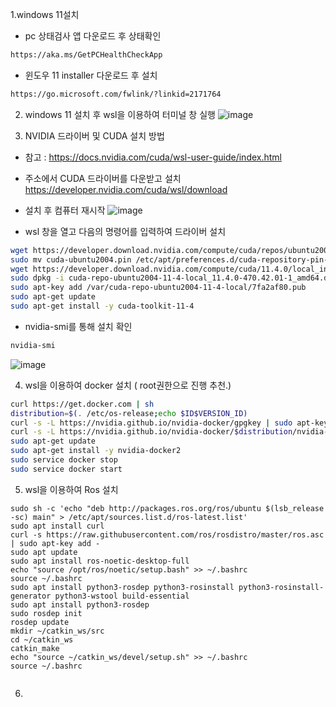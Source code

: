 1.windows 11설치
 - pc 상태검사 앱 다운로드 후 상태확인
```bash
https://aka.ms/GetPCHealthCheckApp
```
 - 윈도우 11 installer 다운로드 후 설치
 ```bash
 https://go.microsoft.com/fwlink/?linkid=2171764
 ```
2. windows 11 설치 후 wsl을 이용하여 터미널 창 실행
![image](https://user-images.githubusercontent.com/53217819/138554378-6c74bb31-b25d-43f3-aba6-d176dc62e9af.png)

3. NVIDIA 드라이버 및 CUDA 설치 방법
 - 참고 : https://docs.nvidia.com/cuda/wsl-user-guide/index.html
 - 주소에서 CUDA 드라이버를 다운받고 설치 https://developer.nvidia.com/cuda/wsl/download
 - 설치 후 컴퓨터 재시작
 ![image](https://user-images.githubusercontent.com/53217819/138554486-2c628817-f8de-4d97-95eb-22afdb8c2ab9.png)

 - wsl 창을 열고 다음의 명령어를 입력하여 드라이버 설치
 ```bash
 wget https://developer.download.nvidia.com/compute/cuda/repos/ubuntu2004/x86_64/cuda-ubuntu2004.pin
 sudo mv cuda-ubuntu2004.pin /etc/apt/preferences.d/cuda-repository-pin-600
 wget https://developer.download.nvidia.com/compute/cuda/11.4.0/local_installers/cuda-repo-ubuntu2004-11-4-local_11.4.0-470.42.01-1_amd64.deb
 sudo dpkg -i cuda-repo-ubuntu2004-11-4-local_11.4.0-470.42.01-1_amd64.deb
 sudo apt-key add /var/cuda-repo-ubuntu2004-11-4-local/7fa2af80.pub
 sudo apt-get update
 sudo apt-get install -y cuda-toolkit-11-4
 ```
 - nvidia-smi를 통해 설치 확인
 ```bash
 nvidia-smi
 ```
![image](https://user-images.githubusercontent.com/53217819/138554608-6c2fd592-0cb8-482e-80e7-b7f9c41bc1fc.png)

4. wsl을 이용하여 docker 설치 ( root권한으로 진행 추천.)
```bash
curl https://get.docker.com | sh  
distribution=$(. /etc/os-release;echo $ID$VERSION_ID)
curl -s -L https://nvidia.github.io/nvidia-docker/gpgkey | sudo apt-key add -
curl -s -L https://nvidia.github.io/nvidia-docker/$distribution/nvidia-docker.list | sudo tee /etc/apt/sources.list.d/nvidia-docker.list
sudo apt-get update
sudo apt-get install -y nvidia-docker2      
sudo service docker stop
sudo service docker start
```
5. wsl을 이용하여 Ros 설치
 ```
 sudo sh -c 'echo "deb http://packages.ros.org/ros/ubuntu $(lsb_release -sc) main" > /etc/apt/sources.list.d/ros-latest.list'
 sudo apt install curl 
 curl -s https://raw.githubusercontent.com/ros/rosdistro/master/ros.asc | sudo apt-key add -
 sudo apt update
sudo apt install ros-noetic-desktop-full
echo "source /opt/ros/noetic/setup.bash" >> ~/.bashrc
source ~/.bashrc
sudo apt install python3-rosdep python3-rosinstall python3-rosinstall-generator python3-wstool build-essential
sudo apt install python3-rosdep
sudo rosdep init
rosdep update
mkdir ~/catkin_ws/src
cd ~/catkin_ws
catkin_make
echo "source ~/catkin_ws/devel/setup.sh" >> ~/.bashrc
source ~/.bashrc


 ```
 
6. 
